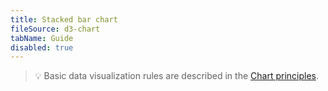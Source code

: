 ```yaml
---
title: Stacked bar chart
fileSource: d3-chart
tabName: Guide
disabled: true
---
```


> 💡 Basic data visualization rules are described in the [Chart principles](/data-display/chart/).
